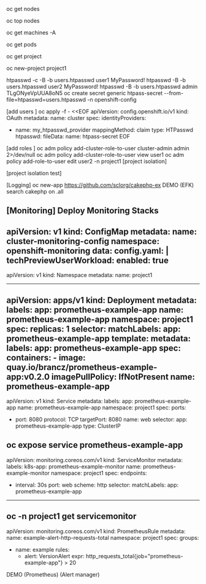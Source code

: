 oc get nodes

oc top nodes

oc get machines -A

oc get pods 

oc get project

oc new-project project1

htpasswd -c -B -b users.htpasswd user1 MyPassword!
htpasswd -B -b users.htpasswd user2 MyPassword!
htpasswd -B -b users.htpasswd admin TLgONyeVpUUA8oN5
oc create secret generic htpass-secret --from-file=htpasswd=users.htpasswd -n openshift-config

[add users ]
oc apply -f - <<EOF
apiVersion: config.openshift.io/v1
kind: OAuth
metadata:
  name: cluster
spec:
  identityProviders:
  - name: my_htpasswd_provider
    mappingMethod: claim
    type: HTPasswd
    htpasswd:
      fileData:
        name: htpass-secret
EOF

[add roles ]
oc adm policy add-cluster-role-to-user cluster-admin admin 2>/dev/null
oc adm policy add-cluster-role-to-user view user1
oc adm policy add-role-to-user edit user2 -n project1
[project isolation]

[project isolation test]

[Logging]
oc new-app https://github.com/sclorg/cakephp-ex
DEMO
(EFK)
search cakephp on .all


[Monitoring]
Deploy Monitoring Stacks
---
apiVersion: v1
kind: ConfigMap
metadata:
  name: cluster-monitoring-config
  namespace: openshift-monitoring
data:
  config.yaml: |
    techPreviewUserWorkload:
      enabled: true
---
apiVersion: v1
kind: Namespace
metadata:
  name: project1

---
apiVersion: apps/v1
kind: Deployment
metadata:
  labels:
    app: prometheus-example-app
  name: prometheus-example-app
  namespace: project1
spec:
  replicas: 1
  selector:
    matchLabels:
      app: prometheus-example-app
  template:
    metadata:
      labels:
        app: prometheus-example-app
    spec:
      containers:
      - image: quay.io/brancz/prometheus-example-app:v0.2.0
        imagePullPolicy: IfNotPresent
        name: prometheus-example-app
---
apiVersion: v1
kind: Service
metadata:
  labels:
    app: prometheus-example-app
  name: prometheus-example-app
  namespace: project1
spec:
  ports:
  - port: 8080
    protocol: TCP
    targetPort: 8080
    name: web
  selector:
    app: prometheus-example-app
  type: ClusterIP

oc expose service  prometheus-example-app 
---
apiVersion: monitoring.coreos.com/v1
kind: ServiceMonitor
metadata:
  labels:
	k8s-app: prometheus-example-monitor
  name: prometheus-example-monitor
  namespace: project1
spec:
  endpoints:
  - interval: 30s
    port: web
    scheme: http
  selector:
    matchLabels:
      app: prometheus-example-app	
---
oc -n project1 get servicemonitor
---
apiVersion: monitoring.coreos.com/v1
kind: PrometheusRule
metadata:
  name: example-alert-http-requests-total
  namespace: project1
spec:
  groups:
  - name: example
    rules:
      - alert: VersionAlert
        expr: http_requests_total{job="prometheus-example-app"} > 20

DEMO
(Prometheus)
(Alert manager)



